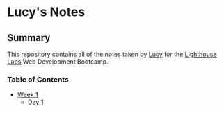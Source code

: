 # Lucy's Notes

## Summary

This repository contains all of the notes taken by [Lucy](https://github.com/LuckyLusik) for the [Lighthouse Labs](https://www.lighthouselabs.ca) Web Development Bootcamp.

### Table of Contents

* [Week 1](/Week_1)
  * [Day 1](/Week_1/Day_1)
